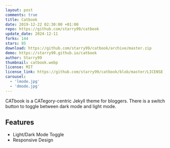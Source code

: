 ```yaml
---
layout: post
comments: true
title: Catbook
date: 2019-12-22 02:30:00 +01:00
repo: https://github.com/starry99/catbook
update_date: 2024-12-11
forks: 144
stars: 85
download: https://github.com/starry99/catbook/archive/master.zip
demo: https://starry99.github.io/catbook
author: Starry99
thumbnail: catbook.webp
license: MIT
license_link: https://github.com/starry99/catbook/blob/master/LICENSE
carousel:
  - 'lmode.jpg'
  - 'dmode.jpg'
---
```


CATbook is a CATegory-centric Jekyll theme for bloggers. There is a switch button to toggle between dark mode and light mode.

## Features

* Light/Dark Mode Toggle
* Responsive Design
